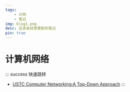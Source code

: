 ```yaml
---
tags: 
    - 计网
    - 笔记
img: blog1.png
desc: 应该会经常更新的笔记
pin: true
---
```


# 计算机网络
::: success 快速跳转
- [USTC Computer Networking:A Top-Down Approach](https://www.bilibili.com/video/BV1JV411t7ow)
:::